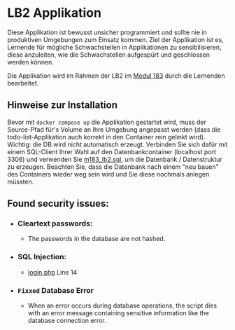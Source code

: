 # LB2 Applikation

Diese Applikation ist bewusst unsicher programmiert und sollte nie in produktiven Umgebungen zum Einsatz kommen. Ziel der Applikation ist es, Lernende für mögliche Schwachstellen in Applikationen zu sensibilisieren, diese anzuleiten, wie die Schwachstellen aufgespürt und geschlossen werden können.

Die Applikation wird im Rahmen der LB2 im [Modul 183](https://gitlab.com/ch-tbz-it/Stud/m183/m183) durch die Lernenden bearbeitet.

## Hinweise zur Installation

Bevor mit `docker compose up` die Applikation gestartet wird, muss der Source-Pfad für's Volume an Ihre Umgebung angepasst werden (dass die todo-list-Applikation auch korrekt in den Container rein gelinkt wird). Wichtig: die DB wird nicht automatisch erzeugt. Verbinden Sie sich dafür mit einem SQL-Client Ihrer Wahl auf den Datenbankcontainer (localhost port 3306) und verwenden Sie [m183_lb2.sql](./todo-list/m183_lb2.sql), um die Datenbank / Datenstruktur zu erzeugen. Beachten Sie, dass die Datenbank nach einem "neu bauen" des Containers wieder weg sein wird und Sie diese nochmals anlegen müssten.

## Found security issues:

- ### Cleartext passwords:
  - The passwords in the database are not hashed.
- ### SQL Injection:
  - [login.php](/todo-list/login.php) Line 14
- ### `Fixxed` Database Error
  - When an error occurs during database operations, the script dies with an error message containing sensitive information like the database connection error.
